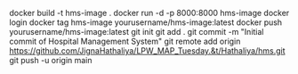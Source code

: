 docker build -t hms-image .
docker run -d -p 8000:8000 hms-image
docker login
docker tag hms-image yourusername/hms-image:latest
docker push yourusername/hms-image:latest
git init
git add .
git commit -m "Initial commit of Hospital Management System"
git remote add origin https://github.com/JignaHathaliya/LPW_MAP_Tuesday.&t/Hathaliya/hms.git
git push -u origin main